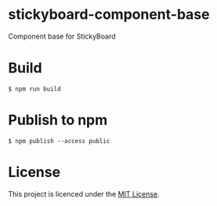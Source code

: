 # stickyboard-component-base
Component base for StickyBoard

# Build
```bsh
$ npm run build
```

# Publish to npm
```bsh
$ npm publish --access public
```

# License
This project is licenced under the [MIT License](http://opensource.org/licenses/mit-license.html).
